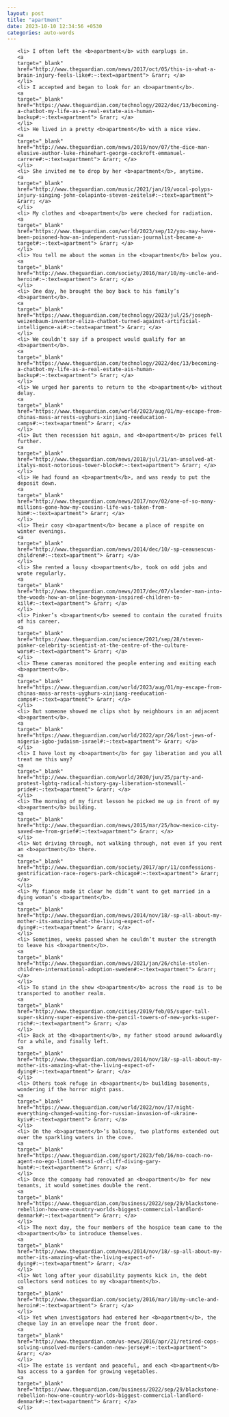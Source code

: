 ```yaml
---
layout: post
title: "apartment"
date: 2023-10-10 12:34:56 +0530
categories: auto-words
---
```

<ol>

    <li> I often left the <b>apartment</b> with earplugs in.
    <a 
    target="_blank" 
    href="http://www.theguardian.com/news/2017/oct/05/this-is-what-a-brain-injury-feels-like#:~:text=apartment"> &rarr; </a>
    </li>
    <li> I accepted and began to look for an <b>apartment</b>.
    <a 
    target="_blank" 
    href="https://www.theguardian.com/technology/2022/dec/13/becoming-a-chatbot-my-life-as-a-real-estate-ais-human-backup#:~:text=apartment"> &rarr; </a>
    </li>
    <li> He lived in a pretty <b>apartment</b> with a nice view.
    <a 
    target="_blank" 
    href="http://www.theguardian.com/news/2019/nov/07/the-dice-man-elusive-author-luke-rhinehart-george-cockroft-emmanuel-carrere#:~:text=apartment"> &rarr; </a>
    </li>
    <li> She invited me to drop by her <b>apartment</b>, anytime.
    <a 
    target="_blank" 
    href="http://www.theguardian.com/music/2021/jan/19/vocal-polyps-injury-singing-john-colapinto-steven-zeitels#:~:text=apartment"> &rarr; </a>
    </li>
    <li> My clothes and <b>apartment</b> were checked for radiation.
    <a 
    target="_blank" 
    href="https://www.theguardian.com/world/2023/sep/12/you-may-have-been-poisoned-how-an-independent-russian-journalist-became-a-target#:~:text=apartment"> &rarr; </a>
    </li>
    <li> You tell me about the woman in the <b>apartment</b> below you.
    <a 
    target="_blank" 
    href="http://www.theguardian.com/society/2016/mar/10/my-uncle-and-heroin#:~:text=apartment"> &rarr; </a>
    </li>
    <li> One day, he brought the boy back to his family’s <b>apartment</b>.
    <a 
    target="_blank" 
    href="https://www.theguardian.com/technology/2023/jul/25/joseph-weizenbaum-inventor-eliza-chatbot-turned-against-artificial-intelligence-ai#:~:text=apartment"> &rarr; </a>
    </li>
    <li> We couldn’t say if a prospect would qualify for an <b>apartment</b>.
    <a 
    target="_blank" 
    href="https://www.theguardian.com/technology/2022/dec/13/becoming-a-chatbot-my-life-as-a-real-estate-ais-human-backup#:~:text=apartment"> &rarr; </a>
    </li>
    <li> We urged her parents to return to the <b>apartment</b> without delay.
    <a 
    target="_blank" 
    href="https://www.theguardian.com/world/2023/aug/01/my-escape-from-chinas-mass-arrests-uyghurs-xinjiang-reeducation-camps#:~:text=apartment"> &rarr; </a>
    </li>
    <li> But then recession hit again, and <b>apartment</b> prices fell further.
    <a 
    target="_blank" 
    href="http://www.theguardian.com/news/2018/jul/31/an-unsolved-at-italys-most-notorious-tower-block#:~:text=apartment"> &rarr; </a>
    </li>
    <li> He had found an <b>apartment</b>, and was ready to put the deposit down.
    <a 
    target="_blank" 
    href="http://www.theguardian.com/news/2017/nov/02/one-of-so-many-millions-gone-how-my-cousins-life-was-taken-from-him#:~:text=apartment"> &rarr; </a>
    </li>
    <li> Their cosy <b>apartment</b> became a place of respite on winter evenings.
    <a 
    target="_blank" 
    href="http://www.theguardian.com/news/2014/dec/10/-sp-ceausescus-children#:~:text=apartment"> &rarr; </a>
    </li>
    <li> She rented a lousy <b>apartment</b>, took on odd jobs and wrote regularly.
    <a 
    target="_blank" 
    href="http://www.theguardian.com/news/2017/dec/07/slender-man-into-the-woods-how-an-online-bogeyman-inspired-children-to-kill#:~:text=apartment"> &rarr; </a>
    </li>
    <li> Pinker’s <b>apartment</b> seemed to contain the curated fruits of his career.
    <a 
    target="_blank" 
    href="https://www.theguardian.com/science/2021/sep/28/steven-pinker-celebrity-scientist-at-the-centre-of-the-culture-wars#:~:text=apartment"> &rarr; </a>
    </li>
    <li> These cameras monitored the people entering and exiting each <b>apartment</b>.
    <a 
    target="_blank" 
    href="https://www.theguardian.com/world/2023/aug/01/my-escape-from-chinas-mass-arrests-uyghurs-xinjiang-reeducation-camps#:~:text=apartment"> &rarr; </a>
    </li>
    <li> But someone showed me clips shot by neighbours in an adjacent <b>apartment</b>.
    <a 
    target="_blank" 
    href="https://www.theguardian.com/world/2022/apr/26/lost-jews-of-nigeria-igbo-judaism-israel#:~:text=apartment"> &rarr; </a>
    </li>
    <li> I have lost my <b>apartment</b> for gay liberation and you all treat me this way?
    <a 
    target="_blank" 
    href="http://www.theguardian.com/world/2020/jun/25/party-and-protest-lgbtq-radical-history-gay-liberation-stonewall-pride#:~:text=apartment"> &rarr; </a>
    </li>
    <li> The morning of my first lesson he picked me up in front of my <b>apartment</b> building.
    <a 
    target="_blank" 
    href="http://www.theguardian.com/news/2015/mar/25/how-mexico-city-saved-me-from-grief#:~:text=apartment"> &rarr; </a>
    </li>
    <li> Not driving through, not walking through, not even if you rent an <b>apartment</b> there.
    <a 
    target="_blank" 
    href="http://www.theguardian.com/society/2017/apr/11/confessions-gentrification-race-rogers-park-chicago#:~:text=apartment"> &rarr; </a>
    </li>
    <li> My fiance made it clear he didn’t want to get married in a dying woman’s <b>apartment</b>.
    <a 
    target="_blank" 
    href="http://www.theguardian.com/news/2014/nov/18/-sp-all-about-my-mother-its-amazing-what-the-living-expect-of-dying#:~:text=apartment"> &rarr; </a>
    </li>
    <li> Sometimes, weeks passed when he couldn’t muster the strength to leave his <b>apartment</b>.
    <a 
    target="_blank" 
    href="http://www.theguardian.com/news/2021/jan/26/chile-stolen-children-international-adoption-sweden#:~:text=apartment"> &rarr; </a>
    </li>
    <li> To stand in the show <b>apartment</b> across the road is to be transported to another realm.
    <a 
    target="_blank" 
    href="http://www.theguardian.com/cities/2019/feb/05/super-tall-super-skinny-super-expensive-the-pencil-towers-of-new-yorks-super-rich#:~:text=apartment"> &rarr; </a>
    </li>
    <li> Back at the <b>apartment</b>, my father stood around awkwardly for a while, and finally left.
    <a 
    target="_blank" 
    href="http://www.theguardian.com/news/2014/nov/18/-sp-all-about-my-mother-its-amazing-what-the-living-expect-of-dying#:~:text=apartment"> &rarr; </a>
    </li>
    <li> Others took refuge in <b>apartment</b> building basements, wondering if the horror might pass.
    <a 
    target="_blank" 
    href="https://www.theguardian.com/world/2022/nov/17/night-everything-changed-waiting-for-russian-invasion-of-ukraine-kyiv#:~:text=apartment"> &rarr; </a>
    </li>
    <li> On the <b>apartment</b>’s balcony, two platforms extended out over the sparkling waters in the cove.
    <a 
    target="_blank" 
    href="https://www.theguardian.com/sport/2023/feb/16/no-coach-no-agent-no-ego-lionel-messi-of-cliff-diving-gary-hunt#:~:text=apartment"> &rarr; </a>
    </li>
    <li> Once the company had renovated an <b>apartment</b> for new tenants, it would sometimes double the rent.
    <a 
    target="_blank" 
    href="https://www.theguardian.com/business/2022/sep/29/blackstone-rebellion-how-one-country-worlds-biggest-commercial-landlord-denmark#:~:text=apartment"> &rarr; </a>
    </li>
    <li> The next day, the four members of the hospice team came to the <b>apartment</b> to introduce themselves.
    <a 
    target="_blank" 
    href="http://www.theguardian.com/news/2014/nov/18/-sp-all-about-my-mother-its-amazing-what-the-living-expect-of-dying#:~:text=apartment"> &rarr; </a>
    </li>
    <li> Not long after your disability payments kick in, the debt collectors send notices to my <b>apartment</b>.
    <a 
    target="_blank" 
    href="http://www.theguardian.com/society/2016/mar/10/my-uncle-and-heroin#:~:text=apartment"> &rarr; </a>
    </li>
    <li> Yet when investigators had entered her <b>apartment</b>, the cheque lay in an envelope near the front door.
    <a 
    target="_blank" 
    href="http://www.theguardian.com/us-news/2016/apr/21/retired-cops-solving-unsolved-murders-camden-new-jersey#:~:text=apartment"> &rarr; </a>
    </li>
    <li> The estate is verdant and peaceful, and each <b>apartment</b> has access to a garden for growing vegetables.
    <a 
    target="_blank" 
    href="https://www.theguardian.com/business/2022/sep/29/blackstone-rebellion-how-one-country-worlds-biggest-commercial-landlord-denmark#:~:text=apartment"> &rarr; </a>
    </li>